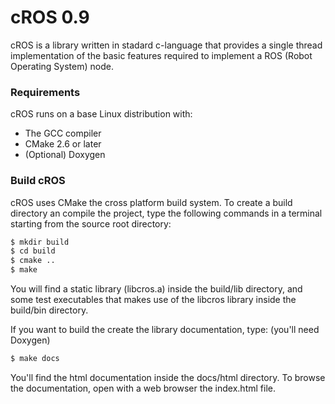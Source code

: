 # cROS 0.9

cROS is a library written in stadard c-language that provides a single thread
implementation of the  basic features required to implement a ROS
(Robot Operating System) node.

### Requirements

cROS runs on a base Linux distribution with:
 * The GCC compiler
 * CMake 2.6 or later
 * (Optional) Doxygen

### Build cROS

cROS uses CMake the cross platform build system. To create a build directory
an compile the project, type the following commands in a terminal starting
from the source root directory:

```bash
$ mkdir build
$ cd build
$ cmake ..
$ make
```

You will find a static library (libcros.a) inside the build/lib directory, and
some test executables that  makes use of the libcros library inside the
build/bin directory.

If you want to build the create the library documentation, type: (you'll need
Doxygen)

```bash
$ make docs
```

You'll find the html documentation inside the docs/html directory. To browse
the documentation, open with a web browser the index.html file.

